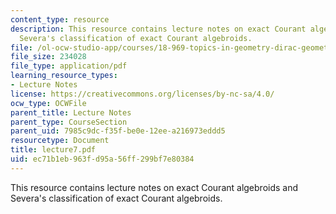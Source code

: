 ```yaml
---
content_type: resource
description: This resource contains lecture notes on exact Courant algebroids and
  Severa's classification of exact Courant algebroids.
file: /ol-ocw-studio-app/courses/18-969-topics-in-geometry-dirac-geometry-fall-2006/ec71b1eb963fd95a56ff299bf7e80384_lecture7.pdf
file_size: 234028
file_type: application/pdf
learning_resource_types:
- Lecture Notes
license: https://creativecommons.org/licenses/by-nc-sa/4.0/
ocw_type: OCWFile
parent_title: Lecture Notes
parent_type: CourseSection
parent_uid: 7985c9dc-f35f-be0e-12ee-a216973eddd5
resourcetype: Document
title: lecture7.pdf
uid: ec71b1eb-963f-d95a-56ff-299bf7e80384
---
```

This resource contains lecture notes on exact Courant algebroids and Severa's classification of exact Courant algebroids.